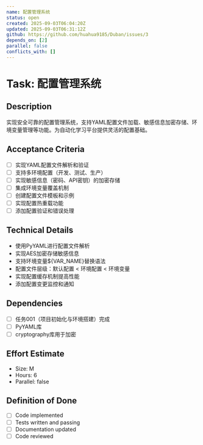 ```yaml
---
name: 配置管理系统
status: open
created: 2025-09-03T06:04:20Z
updated: 2025-09-03T06:31:12Z
github: https://github.com/huahua9185/Duban/issues/3
depends_on: [2]
parallel: false
conflicts_with: []
---
```


# Task: 配置管理系统

## Description
实现安全可靠的配置管理系统，支持YAML配置文件加载、敏感信息加密存储、环境变量管理等功能。为自动化学习平台提供灵活的配置基础。

## Acceptance Criteria
- [ ] 实现YAML配置文件解析和验证
- [ ] 支持多环境配置（开发、测试、生产）
- [ ] 实现敏感信息（密码、API密钥）的加密存储
- [ ] 集成环境变量覆盖机制
- [ ] 创建配置文件模板和示例
- [ ] 实现配置热重载功能
- [ ] 添加配置验证和错误处理

## Technical Details
- 使用PyYAML进行配置文件解析
- 实现AES加密存储敏感信息
- 支持环境变量${VAR_NAME}替换语法
- 配置文件层级：默认配置 < 环境配置 < 环境变量
- 实现配置缓存机制提高性能
- 添加配置变更监控和通知

## Dependencies
- [ ] 任务001（项目初始化与环境搭建）完成
- [ ] PyYAML库
- [ ] cryptography库用于加密

## Effort Estimate
- Size: M
- Hours: 6
- Parallel: false

## Definition of Done
- [ ] Code implemented
- [ ] Tests written and passing
- [ ] Documentation updated
- [ ] Code reviewed